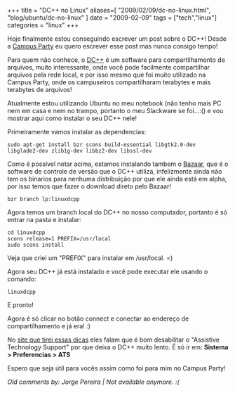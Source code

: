 +++
title = "DC++ no Linux"
aliases=[
  "2009/02/09/dc-no-linux.html",
  "blog/ubuntu/dc-no-linux"
]
date = "2009-02-09"
tags = ["tech","linux"]
categories = "linux"
+++

Hoje finalmente estou conseguindo escrever um post sobre o DC++! Desde
a [Campus Party](http://pothix.com/blog/events/campus-party-2009 "Campus Party")
eu quero escrever esse post mas nunca consigo tempo!

Para quem não conhece, o
[DC++](http://dcplusplus.sourceforge.net/ "DC++ Official page on SourceForge")
é um software para compartilhamento de arquivos, muito interessante,
onde você pode facilmente compartilhar arquivos pela rede local, e por
isso mesmo que foi muito utilizado na Campus Party, onde os
campuseiros compartilharam terabytes e mais terabytes de arquivos!

Atualmente estou utilizando Ubuntu no meu notebook (não tenho mais PC
nem em casa e nem no trampo, portanto o meu Slackware se foi...:() e
vou mostrar aqui como instalar o seu DC++ nele!

Primeiramente vamos instalar as dependencias:

    sudo apt-get install bzr scons build-essential libgtk2.0-dev libglade2-dev zlib1g-dev libbz2-dev libssl-dev

Como é possível notar acima, estamos instalando tambem o
[Bazaar](http://bazaar-vcs.org/ "Bazaar version control"), que é o
software de controle de versão que o DC++ utiliza, infelizmente ainda
não tem os binarios para nenhuma distribuição por que ele ainda está
em alpha, por isso temos que fazer o download direto pelo Bazaar!

    bzr branch lp:linuxdcpp

Agora temos um branch local do DC++ no nosso computador, portanto é só
entrar na pasta e instalar:

    cd linuxdcpp
    scons release=1 PREFIX=/usr/local
    sudo scons install

Veja que criei um "PREFIX" para instalar em /usr/local. =)

Agora seu DC++ já está instalado e você pode executar ele usando o
comando:

    linuxdcpp

E pronto!

Agora é só clicar no botão connect e conectar ao endereço de
compartilhamento e já era! :)

No [site que tirei essas dicas](http://ubuntuforums.org/showthread.php?t=193984 "How to install DC++ on Ubuntu")
eles falam que é bom desabilitar o "Assistive Technology Support" por
que deixa o DC++ muito lento. É só ir em: **Sistema > Preferencias > ATS**

Espero que seja útil para vocês assim como foi para mim no Campus
Party!



_Old comments by: Jorge Pereira | Not available anymore. :(_
